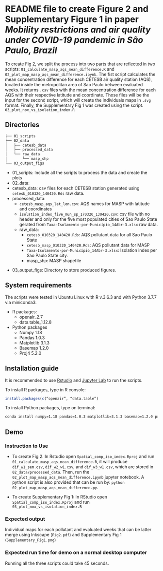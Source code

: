 # README file to create Figure 2 and Supplementary Figure 1 in paper _Mobility restrictions and air quality under COVID-19 pandemic in São Paulo, Brazil_

To create Fig 2, we split the process into two parts that are reflected in two scripts: `01_calculate_masp_aqs_mean_difference.R` and `02_plot_map_masp_aqs_mean_difference.ipynb`. The fist script calculates the mean concentration difference for each CETESB air quality station (AQS), located inside the metropolitan area of Sao Paulo between evaluated weeks. It returns `.csv` files with the mean concentration difference for each AQS with their respective latitude and coordinate. Those files will be the input for the second script, which will create the individuals maps in `.svg` format. Finally, the Supplementary Fig 1 was created using the script. `03_plot_nox_vs_isolation_index.R`


## Directories

```bash
├── 01_scripts
├── 02_data
│   ├── cetesb_data
│   ├── processed_data
│   └── raw_data
│       └── masp_shp
└── 03_output_figs

```

* 01_scripts: Include all the scripts to process the data and create the plots
* 02_data:
 * cetesb_data: csv files for each CETESB station generated using `cetesb_010320_140420.Rds`  raw data.
 * processed_data:
   * `cetesb_masp_aqs_lat_lon.csv`: AQS  names for MASP  with latitude and coordinates
   * `isolation_index_five_mun_sp_170320_130420.csv`: csv file with no header and only for the five most populated cities of Sao Paulo State gerated from `Taxa-Isolamento-por-Município_14Abr-3.xlsx` raw data.
   * raw_data:
     * `cetesb_010320_140420.Rds`: AQS pollutant data for all Sao Paulo State
     * `cetesb_masp_010320_140420.Rds`: AQS pollutant data for MASP
     * `Taxa-Isolamento-por-Município_14Abr-3.xlsx`: Isolation index per Sao Paulo State city.
     * masp_shp: MASP shapefile
+ 03_output_figs: Directory to store produced figures.

## System requirements

The scripts were tested in Ubuntu Linux with R v.3.6.3 and with Python 3.7.7 via miniconda3.

* R packages:
    - openair_2.7
    - data.table_1.12.8
* Python packages
    - Numpy 1.18
    - Pandas 1.0.3
    - Matplotlib 3.1.3
    - Basemap 1.2.0
    - Proj4 5.2.0

## Installation guide

It is recommended to use [Rstudio](https://rstudio.com/products/rstudio/download/) and [Jupyter Lab](https://jupyterlab.readthedocs.io/en/stable/getting_started/installation.html) to run the scripts.

To install R packages, type in R console:
```R
install.packages(c(“openair”, “data.table”)
```

To install Python packages, type on terminal:

```bash
conda install numpy=1.18 pandas=1.0.3 matplotlib=3.1.3 basemap=1.2.0 proj4=5.2.0
```

## Demo

### Instruction to Use

* To create Fig 2.
In Rstudio  open `Spatial_comp_iso_index.Rproj` and run `01_calculate_masp_aqs_mean_difference.R`, it will produce `dif_w1_sem.csv`, `dif_w2_w1.csv`, and `dif_w3_w1.csv`, which are stored in `02_data/processed_data`. Then, run the `02_plot_map_masp_aqs_mean_difference.ipynb` jupyter notebook. A python script is also provided that can be run by: `python 02_plot_map_masp_aqs_mean_difference.py`.

* To create Supplementary Fig 1:
In RStudio open `Spatial_comp_iso_index.Rproj` and run `03_plot_nox_vs_isolation_index.R`

### Expected output

Individual maps for each pollutant and evaluated weeks that can be latter merge using Inkscape (`Fig2.pdf`) and Supplementary Fig 1 (`Supplementary_Fig1.png`)

### Expected run time for demo on a normal desktop computer
Running all the three scripts could take 45 seconds.

